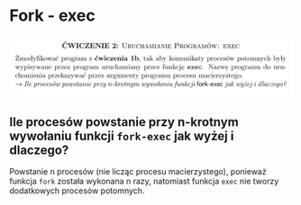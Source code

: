 # Fork - exec

![task](ex2.png)

## Ile procesów powstanie przy n-krotnym wywołaniu funkcji `fork-exec` jak wyżej i dlaczego?
Powstanie n procesów (nie licząc procesu macierzystego), ponieważ funkcja
`fork` została wykonana n razy, natomiast funkcja `exec` nie tworzy dodatkowych
procesów potomnych.
